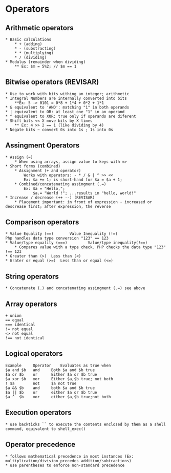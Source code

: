 # Operators

## Arithmetic operators

	* Basic calculations
		* + (adding)
		* - (substracting)
		* * (multiplying)
		* / (dividing)
	* Modulus (remainder when dividing)
		** Ex: $m = 5%2; // $m == 1

## Bitwise operators (REVISAR)
	
	* Use to work with bits withing an integer; arithmetic
	* Integral Numbers are internally converted into bits
		**Ex: 5 -> 0101 = 0*8 + 1*4 + 0*2 + 1*1
	* & equivalent to 'AND': matching "1" in both operands
	* | equivalent to OR: at least one "1" in an operand
	* ^ equivalent to XOR: true only if operands are diferent
	* Shift bits << X move bits by X times
		** Ex: 4 >> 2 == 1 (like dividing by 4)
	* Negate bits ~ convert 0s into 1s ; 1s into 0s

## Assingment Operators
	* Assign (=)
		* When using arrays, assign value to keys with =>
	* Short forms (combined)
		* Assignment (+ and operator)
			Works with operators: - * / & | ^ >> <<
			Ex: $a += 1; is short-hand for $a = $a + 1;
		* Combined/concatenating assingment (.=)
			Ex: $a = "Hello,";
			    $a.= "World !"; ...results in "hello, world!"
	* Increase / decrease (++ --) (REVISAR)
		* Placement important: in front of expression - increased or descrease first; after expression, the reverse

## Comparison operators
	* Value Equality (==)		Value Inequality (!=)
	Php handles data type conversion "123" == 123
	* Value/type equality (===)			Value/type inequality(!==)
		* Compares value with a type check. PHP checks the data type "123" !== 123
	* Greater than (>) 	Less than (<)
	* Grater or equal (>=)	Less than or equal (<=)
 
## String operators
	* Concatenate (.) and concatenating assingment (.=) see above

## Array operators
	+ union
	== equal
	=== identical
	!= not equal
	<> not equal
	!== not identical

## Logical operators

	Example		Operator	Evaluates as true when
	$a and $b	and		Both $a and $b true
	$a or $b	or		Either $a or $b true
	$a xor $b	xor		Either $a,$b true; not both
	! $a		not		$a not true
	$a && $b	and		both $a and $b true
	$a || $b	or		either $a or $b true
	$a ^  $b    xor 	either $a,$b true;not both

## Execution operators
	* use backticks `` to execute the contents enclosed by them as a shell command, equivalent to shell_exec()

## Operator precedence
	* follows mathematical precedence in most instances (Ex: multiplication/division precedes addition/subtractions)
	* use parentheses to enforce non-standard precedence